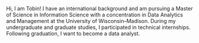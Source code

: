 Hi, I am Tobin! I have an international background and am pursuing a Master of Science in Information Science with a concentration in Data Analytics and Management at the University of Wisconsin–Madison. During my undergraduate and graduate studies, I participated in technical internships. Following graduation, I want to become a data analyst.

<!---
tzolkowski96/tzolkowski96 is a ✨ special ✨ repository because its `README.md` (this file) appears on your GitHub profile.
You can click the Preview link to take a look at your changes.
--->
